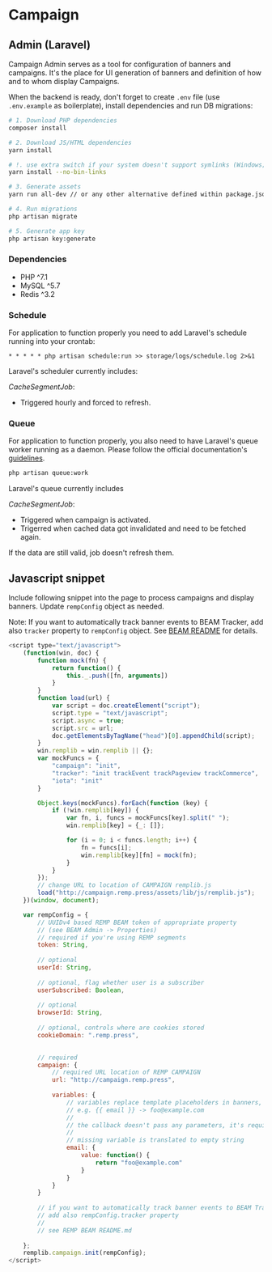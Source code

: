 # Campaign

## Admin (Laravel)

Campaign Admin serves as a tool for configuration of banners and campaigns. It's the place for UI generation of banners
and definition of how and to whom display Campaigns. 

When the backend is ready, don't forget to create `.env` file (use `.env.example` as boilerplate), install dependencies and run DB migrations:

```bash
# 1. Download PHP dependencies
composer install

# 2. Download JS/HTML dependencies
yarn install

# !. use extra switch if your system doesn't support symlinks (Windows; can be enabled)
yarn install --no-bin-links

# 3. Generate assets
yarn run all-dev // or any other alternative defined within package.json

# 4. Run migrations
php artisan migrate

# 5. Generate app key
php artisan key:generate
```

### Dependencies

- PHP ^7.1
- MySQL ^5.7
- Redis ^3.2

### Schedule

For application to function properly you need to add Laravel's schedule running into your crontab:

```
* * * * * php artisan schedule:run >> storage/logs/schedule.log 2>&1
```

Laravel's scheduler currently includes:

*CacheSegmentJob*:

- Triggered hourly and forced to refresh.

### Queue

For application to function properly, you also need to have Laravel's queue worker running as a daemon. Please follow the
official documentation's [guidelines](https://laravel.com/docs/5.4/queues#running-the-queue-worker).

```bash
php artisan queue:work
```

Laravel's queue currently includes

*CacheSegmentJob*: 

- Triggered when campaign is activated. 
- Trigerred when cached data got invalidated and need to be fetched again.

If the data are still valid, job doesn't refresh them.


## Javascript snippet

Include following snippet into the page to process campaigns and display banners. Update `rempConfig` object as needed.

Note: If you want to automatically track banner events to BEAM Tracker, add also `tracker` property to `rempConfig` object. See [BEAM README](../Beam/README.md) for details.
              
```javascript
<script type="text/javascript">
    (function(win, doc) {
        function mock(fn) {
            return function() {
                this._.push([fn, arguments])
            }
        }
        function load(url) {
            var script = doc.createElement("script");
            script.type = "text/javascript";
            script.async = true;
            script.src = url;
            doc.getElementsByTagName("head")[0].appendChild(script);
        }
        win.remplib = win.remplib || {};
        var mockFuncs = {
            "campaign": "init",
            "tracker": "init trackEvent trackPageview trackCommerce",
            "iota": "init"
        }

        Object.keys(mockFuncs).forEach(function (key) {
            if (!win.remplib[key]) {
                var fn, i, funcs = mockFuncs[key].split(" ");
                win.remplib[key] = {_: []};

                for (i = 0; i < funcs.length; i++) {
                    fn = funcs[i];
                    win.remplib[key][fn] = mock(fn);
                }
            }
        });
        // change URL to location of CAMPAIGN remplib.js
        load("http://campaign.remp.press/assets/lib/js/remplib.js");
    })(window, document);

    var rempConfig = {
        // UUIDv4 based REMP BEAM token of appropriate property
        // (see BEAM Admin -> Properties)
        // required if you're using REMP segments
        token: String,
        
        // optional
        userId: String,
        
        // optional, flag whether user is a subscriber
        userSubscribed: Boolean,
        
        // optional
        browserId: String,
        
        // optional, controls where are cookies stored
        cookieDomain: ".remp.press",

        
        // required
        campaign: {
            // required URL location of REMP CAMPAIGN
            url: "http://campaign.remp.press",
            
            variables: {
                // variables replace template placeholders in banners,
                // e.g. {{ email }} -> foo@example.com
                //
                // the callback doesn't pass any parameters, it's required for convenience and just-in-time evaluation
                //
                // missing variable is translated to empty string
                email: {
                    value: function() {
                        return "foo@example.com"
                    }
                }
            }
        }
        
        // if you want to automatically track banner events to BEAM Tracker,
        // add also rempConfig.tracker property
        //
        // see REMP BEAM README.md
        
    };
    remplib.campaign.init(rempConfig);
</script>
```
